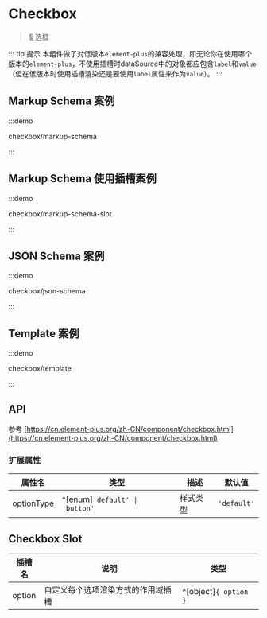 # Checkbox

> 复选框

::: tip 提示
本组件做了对低版本`element-plus`的兼容处理，即无论你在使用哪个版本的`element-plus`，不使用插槽时dataSource中的对象都应包含`label`和`value`（但在低版本时使用插槽渲染还是要使用`label`属性来作为`value`）。
:::

## Markup Schema 案例

:::demo

checkbox/markup-schema

:::

## Markup Schema 使用插槽案例

:::demo

checkbox/markup-schema-slot

:::

## JSON Schema 案例

:::demo

checkbox/json-schema

:::

## Template 案例

:::demo

checkbox/template

:::

## API

参考 [https://cn.element-plus.org/zh-CN/component/checkbox.html](https://cn.element-plus.org/zh-CN/component/checkbox.html)

### 扩展属性

| 属性名     | 类型                           | 描述     | 默认值      |
| ---------  | ------------------------------ | ------   | ---------   |
| optionType | ^[enum]`'default' \| 'button'` | 样式类型 | `'default'` |

## Checkbox Slot

| 插槽名  | 说明                               | 类型                  |
| --------| ---------------------------------- | --------------------- |
| option  | 自定义每个选项渲染方式的作用域插槽 | ^[object]`{ option }` |
